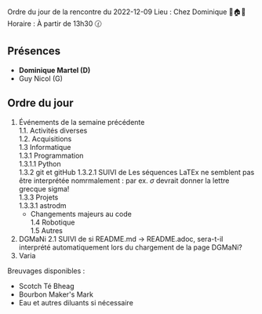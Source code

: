 Ordre du jour de la rencontre du 2022-12-09
Lieu :    Chez Dominique 🌲🏠🌳  
Horaire : À partir de 13h30 🕜  
## Présences
* **Dominique Martel (D)**
* Guy Nicol (G)

## Ordre du jour
1. Événements de la semaine précédente  
  1.1.  Activités diverses  
  1.2.  Acquisitions  
  1.3 Informatique<br>
    1.3.1 Programmation<br>
      1.3.1.1 Python  
    1.3.2 git et gitHub 
      1.3.2.1 SUIVI de Les séquences LaTEx ne semblent pas être interprétée nomrmalement : par ex. $\sigma$ devrait donner la lettre grecque sigma!  
    1.3.3 Projets  
      1.3.3.1 astrodm  
      - Changements majeurs au code  
1.4 Robotique  
1.5 Autres 
2. DGMaNi 
  2.1 SUIVI de si README.md -> README.adoc, sera-t-il interprété automatiquement lors du chargement de la page DGMaNi? 
4. Varia  

Breuvages disponibles :
  * Scotch Té Bheag
  * Bourbon Maker's Mark
  * Eau et autres diluants si nécessaire
